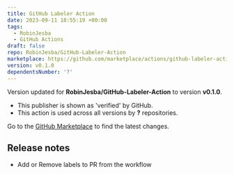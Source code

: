```yaml
---
title: GitHub Labeler Action
date: 2023-09-11 18:55:19 +00:00
tags:
  - RobinJesba
  - GitHub Actions
draft: false
repo: RobinJesba/GitHub-Labeler-Action
marketplace: https://github.com/marketplace/actions/github-labeler-action
version: v0.1.0
dependentsNumber: '?'
---
```



Version updated for **RobinJesba/GitHub-Labeler-Action** to version **v0.1.0**.
- This publisher is shown as 'verified' by GitHub.
- This action is used across all versions by **?** repositories.

Go to the [GitHub Marketplace](https://github.com/marketplace/actions/github-labeler-action) to find the latest changes.

## Release notes

- Add or Remove labels to PR from the workflow
